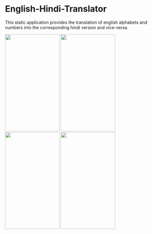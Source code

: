 # English-Hindi-Translator
This static application provides the translation of english alphabets and numbers into the corresponding hindi version and vice-versa.

<img src="https://user-images.githubusercontent.com/28175383/40279971-0a3dc2c2-5c6a-11e8-9920-515613c1b251.jpeg" width="180" height="320">

<img src="https://user-images.githubusercontent.com/28175383/40279970-0a0f42d0-5c6a-11e8-8ca0-75a5c653e573.jpeg" width="180" height="320">

<img src="https://user-images.githubusercontent.com/28175383/40279973-0a685794-5c6a-11e8-8ce8-93c51a04d63a.jpeg" width="180" height="320">

<img src="https://user-images.githubusercontent.com/28175383/40279975-0a96f07c-5c6a-11e8-9aa4-ed9779f93060.jpeg" width="180" height="320">

